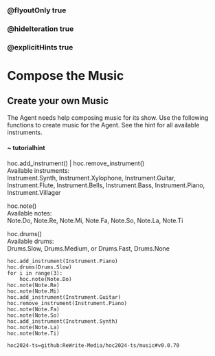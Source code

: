 ### @flyoutOnly true
### @hideIteration true
### @explicitHints true

# Compose the Music

## Create your own Music
The Agent needs help composing music for its show. Use the following functions to create music for the Agent. See the hint for all available instruments.

#### ~ tutorialhint
hoc.add_instrument() | hoc.remove_instrument()  
Available instruments:  
Instrument.Synth, Instrument.Xylophone, Instrument.Guitar, Instrument.Flute, Instrument.Bells, Instrument.Bass, Instrument.Piano, Instrument.Villager

hoc.note()  
Available notes:  
Note.Do, Note.Re, Note.Mi, Note.Fa, Note.So, Note.La, Note.Ti

hoc.drums()  
Available drums:  
Drums.Slow, Drums.Medium, or Drums.Fast, Drums.None

```python-template
hoc.add_instrument(Instrument.Piano)
hoc.drums(Drums.Slow)
for i in range(3):
    hoc.note(Note.Do)
hoc.note(Note.Re)
hoc.note(Note.Mi)
hoc.add_instrument(Instrument.Guitar)
hoc.remove_instrument(Instrument.Piano)
hoc.note(Note.Fa)
hoc.note(Note.So)
hoc.add_instrument(Instrument.Synth)
hoc.note(Note.La)
hoc.note(Note.Ti)
```

```package
hoc2024-ts=github:ReWrite-Media/hoc2024-ts/music#v0.0.70
```